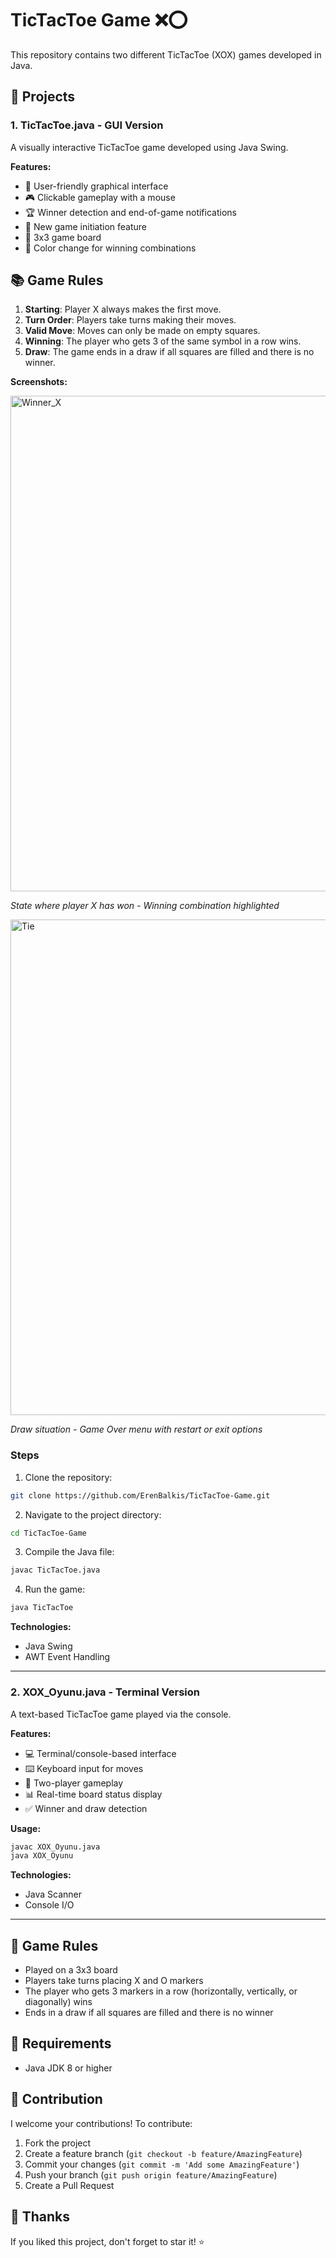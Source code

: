 # TicTacToe Game ❌⭕

This repository contains two different TicTacToe (XOX) games developed in Java.

## 📁 Projects

### 1. TicTacToe.java - GUI Version

A visually interactive TicTacToe game developed using Java Swing.

**Features:**
- 🎨 User-friendly graphical interface
- 🎮 Clickable gameplay with a mouse
- 🏆 Winner detection and end-of-game notifications
- 🔄 New game initiation feature
- 🎯 3x3 game board
- 🌈 Color change for winning combinations

## 📚 Game Rules

1. **Starting**: Player X always makes the first move.
2. **Turn Order**: Players take turns making their moves.
3. **Valid Move**: Moves can only be made on empty squares.
4. **Winning**: The player who gets 3 of the same symbol in a row wins.
5. **Draw**: The game ends in a draw if all squares are filled and there is no winner.

**Screenshots:**

<img width="726" height="793" alt="Winner_X" src="https://github.com/user-attachments/assets/cefc21f7-0da8-47da-be76-06705b88f9fb" />

*State where player X has won - Winning combination highlighted*

<img width="723" height="793" alt="Tie" src="https://github.com/user-attachments/assets/4137bd87-35a0-45bd-88ae-765e28a2680a" />

*Draw situation - Game Over menu with restart or exit options*

### Steps

1. Clone the repository:
```bash
git clone https://github.com/ErenBalkis/TicTacToe-Game.git
```

2. Navigate to the project directory:
```bash
cd TicTacToe-Game
```

3. Compile the Java file:
```bash
javac TicTacToe.java
```

4. Run the game:
```bash
java TicTacToe
```

**Technologies:**
- Java Swing
- AWT Event Handling

---

### 2. XOX_Oyunu.java - Terminal Version

A text-based TicTacToe game played via the console.

**Features:**
- 💻 Terminal/console-based interface
- ⌨️ Keyboard input for moves
- 👥 Two-player gameplay
- 📊 Real-time board status display
- ✅ Winner and draw detection

**Usage:**
```bash
javac XOX_Oyunu.java
java XOX_Oyunu
```

**Technologies:**
- Java Scanner
- Console I/O

---

## 🎯 Game Rules

- Played on a 3x3 board
- Players take turns placing X and O markers
- The player who gets 3 markers in a row (horizontally, vertically, or diagonally) wins
- Ends in a draw if all squares are filled and there is no winner

## 🚀 Requirements

- Java JDK 8 or higher

## 🤝 Contribution

I welcome your contributions! To contribute:

1. Fork the project
2. Create a feature branch (`git checkout -b feature/AmazingFeature`)
3. Commit your changes (`git commit -m 'Add some AmazingFeature'`)
4. Push your branch (`git push origin feature/AmazingFeature`)
5. Create a Pull Request

## 🌟 Thanks

If you liked this project, don't forget to star it! ⭐

